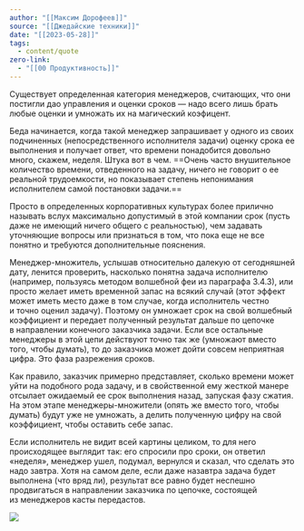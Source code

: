 ```yaml
---
author: "[[Максим Дорофеев]]"
source: "[[Джедайские техники]]"
date: "[[2023-05-28]]"
tags:
  - content/quote
zero-link:
  - "[[00 Продуктивность]]"
---
```

Существует определенная категория менеджеров, считающих, что они постигли дао управления и оценки сроков — надо всего лишь брать любые оценки и умножать их на магический коэфицент.

Беда начинается, когда такой менеджер запрашивает у одного из своих подчиненных (непо­средственного исполнителя задачи) оценку срока ее выполнения и получает ответ, что времени понадобится довольно много, скажем, неделя. Штука вот в чем. ==Очень часто внушительное количество времени, отведенного на задачу, ничего не говорит о ее реальной трудоемкости, но показывает степень непонимания исполнителем самой по­становки задачи.==

Просто в определенных корпоративных культурах более прилично называть вслух максимально допустимый в этой компании срок (пусть даже не имеющий ничего общего с реальностью), чем задавать уточняющие вопросы или признаться в том, что пока еще не все понятно и требуются дополнительные пояснения.

Менеджер-множитель, услышав относительно далекую от сегодняшней дату, ленится проверить, насколько понятна задача исполнителю (например, пользуясь методом волшебной феи из пара­графа 3.4.3), или просто желает иметь временной запас на всякий случай (этот эффект может иметь место даже в том случае, когда исполнитель честно и точно оценил задачу). Поэтому он умножает срок на свой волшебный коэффициент и передает полученный результат дальше по цепочке в направлении конечного заказчика задачи. Если все остальные менеджеры в этой цепи действуют точно так же (умножают вместо того, чтобы думать), то до заказчика может дойти совсем неприятная цифра. Это фаза разрежения сроков.

Как правило, заказчик примерно представляет, сколько времени может уйти на подобного рода задачу, и в свойственной ему жесткой манере отсылает ожидаемый ее срок выполнения назад, запуская фазу сжатия. На этом этапе менеджеры-множители (опять же вместо того, чтобы думать) будут уже не умножать, а делить полученную цифру на свой коэффициент, чтобы оставить себе запас.

Если исполнитель не видит всей картины целиком, то для него происходящее выглядит так: его спросили про сроки, он ответил «неделя», менеджер ушел, подумал, вернулся и сказал, что сделать это надо завтра. Хотя на самом деле, если даже назавтра задача будет выполнена (что вряд ли), результат все равно будет неспешно продвигаться в направлении заказчика по цепочке, состоящей из менеджеров касты передастов.

![](Pasted%20image%2020230528145041.png)